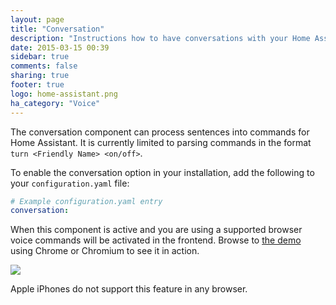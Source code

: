 ```yaml
---
layout: page
title: "Conversation"
description: "Instructions how to have conversations with your Home Assistant."
date: 2015-03-15 00:39
sidebar: true
comments: false
sharing: true
footer: true
logo: home-assistant.png
ha_category: "Voice"
---
```



The conversation component can process sentences into commands for Home Assistant. It is currently limited to parsing commands in the format `turn <Friendly Name> <on/off>`.


To enable the conversation option in your installation, add the following to your `configuration.yaml` file:

```yaml
# Example configuration.yaml entry
conversation:
```

When this component is active and you are using a supported browser voice commands will be activated in the frontend. Browse to [the demo](/demo/) using Chrome or Chromium to see it in action.

<p class='img'>
  <img src="/images/screenshots/voice-commands.png" />
</p>

<p class='note'>
  Apple iPhones do not support this feature in any browser. 
</p>
